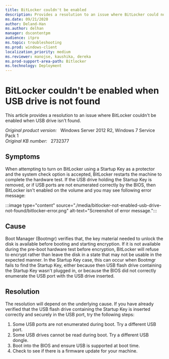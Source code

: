 ```yaml
---
title: BitLocker couldn't be enabled
description: Provides a resolution to an issue where BitLocker could not be enabled when USB drive is not found
ms.date: 09/21/2020
author: Deland-Han
ms.author: delhan 
manager: dscontentpm
audience: itpro
ms.topic: troubleshooting
ms.prod: windows-client
localization_priority: medium
ms.reviewer: manojse, kaushika, dereka
ms.prod-support-area-path: Bitlocker 
ms.technology: Deployment
---
```

# BitLocker couldn't be enabled when USB drive is not found

This article provides a resolution to an issue where BitLocker couldn't be enabled when USB drive isn't found.

_Original product version:_ &nbsp; Windows Server 2012 R2, Windows 7 Service Pack 1  
_Original KB number:_ &nbsp; 2732377

## Symptoms

When attempting to turn on BitLocker using a Startup Key as a protector and the system check option is accepted, BitLocker restarts the machine to complete the hardware test. If the USB drive holding the Startup Key is removed, or if USB ports are not enumerated correctly by the BIOS, then BitLocker isn't enabled on the volume and you may see following error message:

:::image type="content" source="./media/bitlocker-not-enabled-usb-drive-not-found/bitlocker-error.png" alt-text="Screenshot of error message.":::

## Cause

Boot Manager (Bootmgr) verifies that, the key material needed to unlock the disk is available before booting and starting encryption. If it is not available during the pre-boot hardware test before encryption, BitLocker will refuse to encrypt rather than leave the disk in a state that may not be usable in the expected manner. In the Startup Key case, this can occur when Bootmgr fails to find the Startup Key, either because then USB flash drive containing the Startup Key wasn't plugged in, or because the BIOS did not correctly enumerate the USB port with the USB drive inserted.

## Resolution

The resolution will depend on the underlying cause. If you have already verified that the USB flash drive containing the Startup Key is inserted correctly and securely in the USB port, try the following steps:

1. Some USB ports are not enumerated during boot. Try a different USB port.
2. Some USB drives cannot be read during boot. Try a different USB dongle.
3. Boot into the BIOS and ensure USB is supported at boot time.
4. Check to see if there is a firmware update for your machine.
